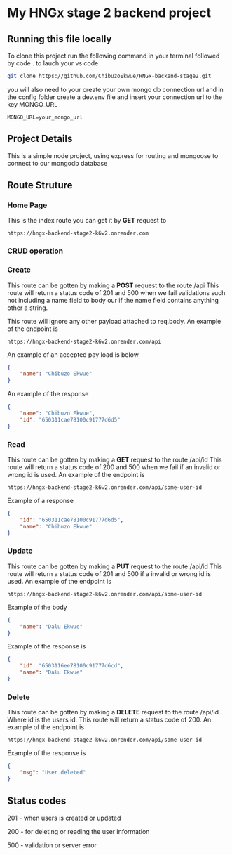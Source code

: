 # My HNGx stage 2 backend project

## Running this file locally

To clone this project run the following command in your terminal followed by code . to lauch your vs code

```bash
git clone https://github.com/ChibuzoEkwue/HNGx-backend-stage2.git
```

you will also need to your create your own mongo db connection url and in the config folder create a dev.env file and insert your connection url to the key MONGO_URL

```env
MONGO_URL=your_mongo_url
```

## Project Details

This is a simple node project, using express for routing and mongoose to connect to our mongodb database

## Route Struture

### Home Page

This is the index route you can get it by **GET** request to

```
https://hngx-backend-stage2-k6w2.onrender.com
```

### CRUD operation

### Create

This route can be gotten by making a **POST** request to the route /api This route will return a status code of 201 and 500 when we fail validations such not including a name field to body our if the name field contains anything other a string.

This route will ignore any other payload attached to req.body. An example of the endpoint is

```
https://hngx-backend-stage2-k6w2.onrender.com/api
```

An example of an accepted pay load is below

```json
{
	"name": "Chibuzo Ekwue"
}
```

An example of the response

```json
{
	"name": "Chibuzo Ekwue",
	"id": "650311cae78100c91777d6d5"
}
```

### Read

This route can be gotten by making a **GET** request to the route /api/id This route will return a status code of 200 and 500 when we fail if an invalid or wrong id is used. An example of the endpoint is

```
https://hngx-backend-stage2-k6w2.onrender.com/api/some-user-id
```

Example of a response

```json
{
	"id": "650311cae78100c91777d6d5",
	"name": "Chibuzo Ekwue"
}
```

### Update

This route can be gotten by making a **PUT** request to the route /api/id This route will return a status code of 201 and 500 if a invalid or wrong id is used. An example of the endpoint is

```
https://hngx-backend-stage2-k6w2.onrender.com/api/some-user-id
```

Example of the body

```json
{
	"name": "Dalu Ekwue"
}
```

Example of the response is

```json
{
	"id": "6503116ee78100c91777d6cd",
	"name": "Dalu Ekwue"
}
```

### Delete

This route can be gotten by making a **DELETE** request to the route /api/id . Where id is the users id. This route will return a status code of 200. An example of the endpoint is

```
https://hngx-backend-stage2-k6w2.onrender.com/api/some-user-id
```

Example of the response is

```json
{
	"msg": "User deleted"
}
```

## Status codes

201 - when users is created or updated

200 - for deleting or reading the user information

500 - validation or server error
